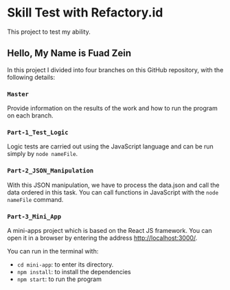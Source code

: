 # Skill Test with Refactory.id

This project to test my ability.

## Hello, My Name is Fuad Zein

In this project I divided into four branches on this GitHub repository, with the following details:

### `Master`

Provide information on the results of the work and how to run the program on each branch.

### `Part-1_Test_Logic`

Logic tests are carried out using the JavaScript language and can be run simply by `node nameFile`.

### `Part-2_JSON_Manipulation`

With this JSON manipulation, we have to process the data.json and call the data ordered in this task. You can call functions in JavaScript with the `node nameFile` command.

### `Part-3_Mini_App`

A mini-apps project which is based on the React JS framework. You can open it in a browser by entering the address [http://localhost:3000/](http://localhost:3000/).

You can run in the terminal with:

- `cd mini-app`: to enter its directory.
- `npm install`: to install the dependencies
- `npm start`: to run the program
